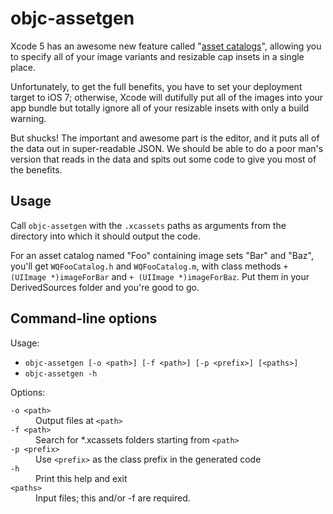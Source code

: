 # objc-assetgen

Xcode 5 has an awesome new feature called "[asset catalogs](https://developer.apple.com/technologies/tools/features.html)", allowing you to specify all of your image variants and resizable cap insets in a single place.

Unfortunately, to get the full benefits, you have to set your deployment target to iOS 7; otherwise, Xcode will dutifully put all of the images into your app bundle but totally ignore all of your resizable insets with only a build warning.

But shucks! The important and awesome part is the editor, and it puts all of the data out in super-readable JSON. We should be able to do a poor man's version that reads in the data and spits out some code to give you most of the benefits.

## Usage

Call `objc-assetgen` with the `.xcassets` paths as arguments from the directory into which it should output the code.

For an asset catalog named "Foo" containing image sets "Bar" and "Baz", you'll get `WQFooCatalog.h` and `WQFooCatalog.m`, with class methods `+ (UIImage *)imageForBar` and `+ (UIImage *)imageForBaz`. Put them in your DerivedSources folder and you're good to go.

## Command-line options

Usage:
* `objc-assetgen [-o <path>] [-f <path>] [-p <prefix>] [<paths>]`
* `objc-assetgen -h`

Options:
<dl>
<dt><code>-o &lt;path></code></dt><dd>Output files at <code>&lt;path></code></dd>
<dt><code>-f &lt;path></code></dt><dd>Search for *.xcassets folders starting from <code>&lt;path></code></dd>
<dt><code>-p &lt;prefix></code></dt><dd>Use <code>&lt;prefix></code> as the class prefix in the generated code</dd>
<dt><code>-h</code></dt><dd>Print this help and exit</dd>
<dt><code>&lt;paths></code></dt><dd>Input files; this and/or -f are required.</dd>
</dl>
